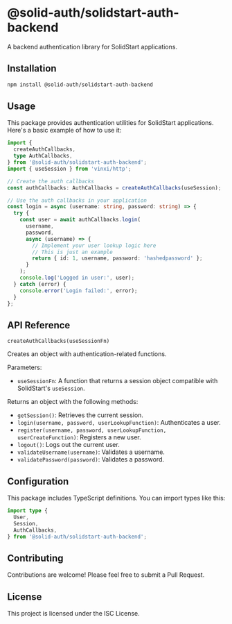 # @solid-auth/solidstart-auth-backend

A backend authentication library for SolidStart applications.

## Installation

```bash
npm install @solid-auth/solidstart-auth-backend

```

## Usage

This package provides authentication utilities for SolidStart applications. Here's a basic example of how to use it:

```typescript
import {
  createAuthCallbacks,
  type AuthCallbacks,
} from '@solid-auth/solidstart-auth-backend';
import { useSession } from 'vinxi/http';

// Create the auth callbacks
const authCallbacks: AuthCallbacks = createAuthCallbacks(useSession);

// Use the auth callbacks in your application
const login = async (username: string, password: string) => {
  try {
    const user = await authCallbacks.login(
      username,
      password,
      async (username) => {
        // Implement your user lookup logic here
        // This is just an example
        return { id: 1, username, password: 'hashedpassword' };
      }
    );
    console.log('Logged in user:', user);
  } catch (error) {
    console.error('Login failed:', error);
  }
};
```

## API Reference

`createAuthCallbacks(useSessionFn)`

Creates an object with authentication-related functions.

Parameters:

- `useSessionFn`: A function that returns a session object compatible with SolidStart's `useSession`.

Returns an object with the following methods:

- `getSession()`: Retrieves the current session.
- `login(username, password, userLookupFunction)`: Authenticates a user.
- `register(username, password, userLookupFunction, userCreateFunction)`: Registers a new user.
- `logout()`: Logs out the current user.
- `validateUsername(username)`: Validates a username.
- `validatePassword(password)`: Validates a password.

## Configuration

This package includes TypeScript definitions. You can import types like this:

```typescript
import type {
  User,
  Session,
  AuthCallbacks,
} from '@solid-auth/solidstart-auth-backend';
```

## Contributing

Contributions are welcome! Please feel free to submit a Pull Request.

## License

This project is licensed under the ISC License.
